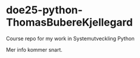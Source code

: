 # doe25-python-ThomasBubereKjellegard
Course repo for my work in Systemutveckling Python



Mer info kommer snart.

